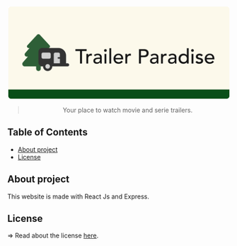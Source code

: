 <div align="center">
<img src="media/img/Wide-logo-1200-500.png" alt="Trailer Paradise Logo" width="500">

<br>

> Your place to watch movie and serie trailers.

</div>

<h2>Table of Contents</h2>

- [About project](#about-project)
- [License](#license)

## About project
This website is made with React Js and Express.

## License
=> Read about the license [here](LICENSE).
